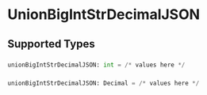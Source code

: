 # UnionBigIntStrDecimalJSON


## Supported Types

### 

```python
unionBigIntStrDecimalJSON: int = /* values here */
```

### 

```python
unionBigIntStrDecimalJSON: Decimal = /* values here */
```


